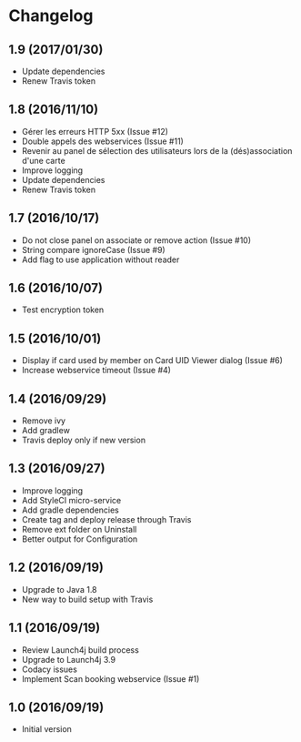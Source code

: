 # Changelog

## 1.9 (2017/01/30)

* Update dependencies
* Renew Travis token

## 1.8 (2016/11/10)

* Gérer les erreurs HTTP 5xx (Issue #12)
* Double appels des webservices (Issue #11)
* Revenir au panel de sélection des utilisateurs lors de la (dés)association d'une carte
* Improve logging
* Update dependencies
* Renew Travis token

## 1.7 (2016/10/17)

* Do not close panel on associate or remove action (Issue #10)
* String compare ignoreCase (Issue #9)
* Add flag to use application without reader

## 1.6 (2016/10/07)

* Test encryption token

## 1.5 (2016/10/01)

* Display if card used by member on Card UID Viewer dialog (Issue #6)
* Increase webservice timeout (Issue #4)

## 1.4 (2016/09/29)

* Remove ivy
* Add gradlew
* Travis deploy only if new version

## 1.3 (2016/09/27)

* Improve logging
* Add StyleCI micro-service
* Add gradle dependencies
* Create tag and deploy release through Travis
* Remove ext folder on Uninstall
* Better output for Configuration

## 1.2 (2016/09/19)

* Upgrade to Java 1.8
* New way to build setup with Travis

## 1.1 (2016/09/19)

* Review Launch4j build process
* Upgrade to Launch4j 3.9
* Codacy issues
* Implement Scan booking webservice (Issue #1)

## 1.0 (2016/09/19)

* Initial version
